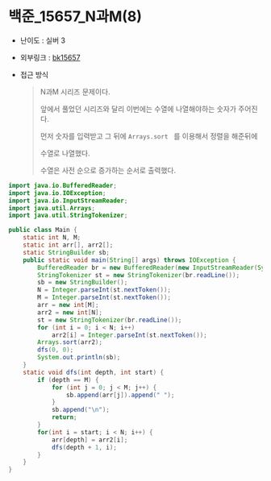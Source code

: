 # 백준_15657_N과M(8)

- 난이도 : 실버 3

- 외부링크 : [bk15657](https://www.acmicpc.net/problem/15657)

- 접근 방식

  > N과M 시리즈 문제이다.
  >
  > 앞에서 풀었던 시리즈와 달리 이번에는 수열에 나열해야하는 숫자가 주어진다.
  >
  > 먼저 숫자를 입력받고 그 뒤에 ```Arrays.sort ``` 를 이용해서 정렬을 해준뒤에
  >
  > 수열로 나열했다. 
  >
  > 수열은 사전 순으로 증가하는 순서로 출력했다.

```java
import java.io.BufferedReader;
import java.io.IOException;
import java.io.InputStreamReader;
import java.util.Arrays;
import java.util.StringTokenizer;

public class Main {
	static int N, M;
	static int arr[], arr2[];
	static StringBuilder sb;
	public static void main(String[] args) throws IOException {
		BufferedReader br = new BufferedReader(new InputStreamReader(System.in));
		StringTokenizer st = new StringTokenizer(br.readLine());
		sb = new StringBuilder();
		N = Integer.parseInt(st.nextToken());
		M = Integer.parseInt(st.nextToken());
		arr = new int[M];
		arr2 = new int[N];
		st = new StringTokenizer(br.readLine());
		for (int i = 0; i < N; i++)
			arr2[i] = Integer.parseInt(st.nextToken());
		Arrays.sort(arr2);
		dfs(0, 0);
		System.out.println(sb);
	}
	static void dfs(int depth, int start) {
		if (depth == M) {
			for (int j = 0; j < M; j++) {
				sb.append(arr[j]).append(" ");
			}
			sb.append("\n");
			return;
		}
		for(int i = start; i < N; i++) {
			arr[depth] = arr2[i];
			dfs(depth + 1, i);
		}
	}
}
```



